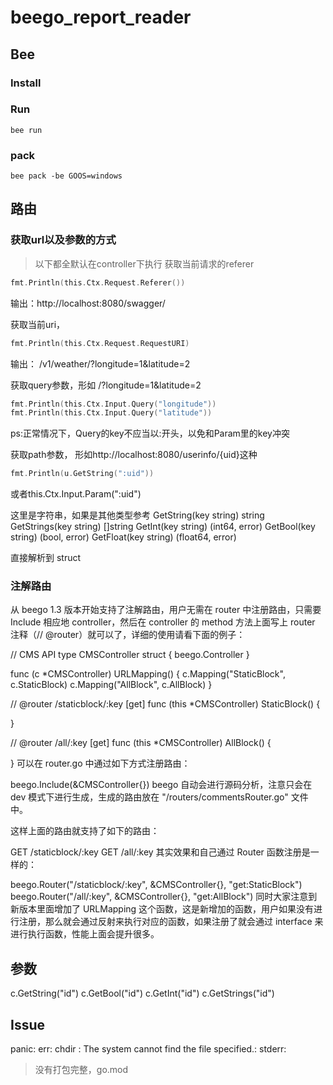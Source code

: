 # beego_report_reader


## Bee
### Install

### Run

```
bee run
```

### pack

```
bee pack -be GOOS=windows
```
## 路由

### 获取url以及参数的方式

> 以下都全默认在controller下执行
获取当前请求的referer
```go
fmt.Println(this.Ctx.Request.Referer())
```
输出：http://localhost:8080/swagger/

获取当前uri，

```go
fmt.Println(this.Ctx.Request.RequestURI)
```
输出： /v1/weather/?longitude=1&latitude=2

获取query参数，形如 /?longitude=1&latitude=2

```go
fmt.Println(this.Ctx.Input.Query("longitude"))
fmt.Println(this.Ctx.Input.Query("latitude"))
```

ps:正常情况下，Query的key不应当以:开头，以免和Param里的key冲突

获取path参数， 形如http://localhost:8080/userinfo/{uid}这种
```go
fmt.Println(u.GetString(":uid"))
```
或者this.Ctx.Input.Param(":uid")

这里是字符串，如果是其他类型参考
GetString(key string) string
GetStrings(key string) []string
GetInt(key string) (int64, error)
GetBool(key string) (bool, error)
GetFloat(key string) (float64, error)

直接解析到 struct
### 注解路由

从 beego 1.3 版本开始支持了注解路由，用户无需在 router 中注册路由，只需要 Include 相应地 controller，然后在 controller 的 method 方法上面写上 router 注释（// @router）就可以了，详细的使用请看下面的例子：

// CMS API
type CMSController struct {
    beego.Controller
}

func (c *CMSController) URLMapping() {
    c.Mapping("StaticBlock", c.StaticBlock)
    c.Mapping("AllBlock", c.AllBlock)
}


// @router /staticblock/:key [get]
func (this *CMSController) StaticBlock() {

}

// @router /all/:key [get]
func (this *CMSController) AllBlock() {

}
可以在 router.go 中通过如下方式注册路由：

beego.Include(&CMSController{})
beego 自动会进行源码分析，注意只会在 dev 模式下进行生成，生成的路由放在 "/routers/commentsRouter.go" 文件中。

这样上面的路由就支持了如下的路由：

GET /staticblock/:key
GET /all/:key
其实效果和自己通过 Router 函数注册是一样的：

beego.Router("/staticblock/:key", &CMSController{}, "get:StaticBlock")
beego.Router("/all/:key", &CMSController{}, "get:AllBlock")
同时大家注意到新版本里面增加了 URLMapping 这个函数，这是新增加的函数，用户如果没有进行注册，那么就会通过反射来执行对应的函数，如果注册了就会通过 interface 来进行执行函数，性能上面会提升很多。

## 参数

c.GetString("id")
c.GetBool("id")
c.GetInt("id")
c.GetStrings("id")
## Issue

panic: err: chdir : The system cannot find the file specified.: stderr:

> 没有打包完整，go.mod